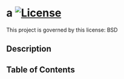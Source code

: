 # a [![License](https://img.shields.io/badge/License-BSD%202--Clause-orange.svg)](https://opensource.org/licenses/BSD-2-Clause)
This project is governed by this license: BSD
## Description
## Table of Contents
